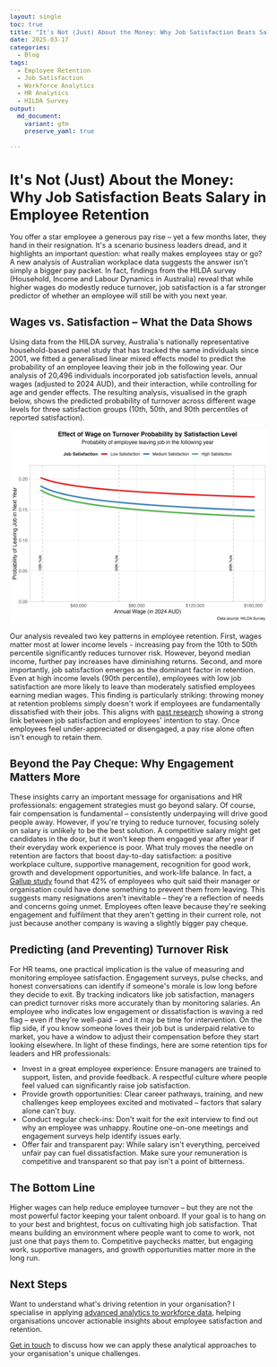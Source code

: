 ```yaml
---
layout: single
toc: true
title: "It's Not (Just) About the Money: Why Job Satisfaction Beats Salary in Employee Retention"
date: 2025-03-17
categories:
  - Blog
tags:
  - Employee Retention
  - Job Satisfaction
  - Workforce Analytics
  - HR Analytics
  - HILDA Survey
output: 
  md_document:
    variant: gfm
    preserve_yaml: true
    
---
```



<style>
  body {
    font-size: 0.8em; /* Adjust font size just for this page */
  }
</style>

# It's Not (Just) About the Money: Why Job Satisfaction Beats Salary in Employee Retention

You offer a star employee a generous pay rise – yet a few months later, they hand in their resignation. It's a scenario business leaders dread, and it highlights an important question: what really makes employees stay or go? A new analysis of Australian workplace data suggests the answer isn't simply a bigger pay packet. In fact, findings from the HILDA survey (Household, Income and Labour Dynamics in Australia) reveal that while higher wages do modestly reduce turnover, job satisfaction is a far stronger predictor of whether an employee will still be with you next year.

## Wages vs. Satisfaction – What the Data Shows

Using data from the HILDA survey, Australia's nationally representative household-based panel study that has tracked the same individuals since 2001, we fitted a generalised linear mixed effects model to predict the probability of an employee leaving their job in the following year. Our analysis of 20,496 individuals incorporated job satisfaction levels, annual wages (adjusted to 2024 AUD), and their interaction, while controlling for age and gender effects. The resulting analysis, visualised in the graph below, shows the predicted probability of turnover across different wage levels for three satisfaction groups (10th, 50th, and 90th percentiles of reported satisfaction).

![](/assets/images/1_turnover_wage_satisfaction_plot.png)

Our analysis revealed two key patterns in employee retention. First, wages matter most at lower income levels - increasing pay from the 10th to 50th percentile significantly reduces turnover risk. However, beyond median income, further pay increases have diminishing returns. Second, and more importantly, job satisfaction emerges as the dominant factor in retention. Even at high income levels (90th percentile), employees with low job satisfaction are more likely to leave than moderately satisfied employees earning median wages. This finding is particularly striking: throwing money at retention problems simply doesn't work if employees are fundamentally dissatisfied with their jobs. This aligns with [past research](https://doi.org/10.1037/apl0000103) showing a strong link between job satisfaction and employees' intention to stay​. Once employees feel under-appreciated or disengaged, a pay rise alone often isn't enough to retain them.

## Beyond the Pay Cheque: Why Engagement Matters More

These insights carry an important message for organisations and HR professionals: engagement strategies must go beyond salary. Of course, fair compensation is fundamental – consistently underpaying will drive good people away. However, if you're trying to reduce turnover, focusing solely on salary is unlikely to be the best solution. A competitive salary might get candidates in the door, but it won't keep them engaged year after year if their everyday work experience is poor. What truly moves the needle on retention are factors that boost day-to-day satisfaction: a positive workplace culture, supportive management, recognition for good work, growth and development opportunities, and work-life balance. In fact, a [Gallup study](https://www.gallup.com/workplace/646538/employee-turnover-preventable-often-ignored.aspx) found that 42% of employees who quit said their manager or organisation could have done something to prevent them from leaving​. This suggests many resignations aren't inevitable – they're a reflection of needs and concerns going unmet. Employees often leave because they're seeking engagement and fulfilment that they aren't getting in their current role, not just because another company is waving a slightly bigger pay cheque.

## Predicting (and Preventing) Turnover Risk

For HR teams, one practical implication is the value of measuring and monitoring employee satisfaction. Engagement surveys, pulse checks, and honest conversations can identify if someone's morale is low long before they decide to exit. By tracking indicators like job satisfaction, managers can predict turnover risks more accurately than by monitoring salaries. An employee who indicates low engagement or dissatisfaction is waving a red flag – even if they're well-paid – and it may be time for intervention. On the flip side, if you know someone loves their job but is underpaid relative to market, you have a window to adjust their compensation before they start looking elsewhere. In light of these findings, here are some retention tips for leaders and HR professionals:

* Invest in a great employee experience: Ensure managers are trained to support, listen, and provide feedback. A respectful culture where people feel valued can significantly raise job satisfaction.
* Provide growth opportunities: Clear career pathways, training, and new challenges keep employees excited and motivated – factors that salary alone can't buy.
* Conduct regular check-ins: Don't wait for the exit interview to find out why an employee was unhappy. Routine one-on-one meetings and engagement surveys help identify issues early.
* Offer fair and transparent pay: While salary isn't everything, perceived unfair pay can fuel dissatisfaction. Make sure your remuneration is competitive and transparent so that pay isn't a point of bitterness.

## The Bottom Line

Higher wages can help reduce employee turnover – but they are not the most powerful factor keeping your talent onboard. If your goal is to hang on to your best and brightest, focus on cultivating high job satisfaction. That means building an environment where people want to come to work, not just one that pays them to. Competitive paychecks matter, but engaging work, supportive managers, and growth opportunities matter more in the long run.

## Next Steps

Want to understand what's driving retention in your organisation? I specialise in applying [advanced analytics to workforce data](/consulting), helping organisations uncover actionable insights about employee satisfaction and retention. 

[Get in touch](mailto:t.ballard@uq.edu.au) to discuss how we can apply these analytical approaches to your organisation's unique challenges.




